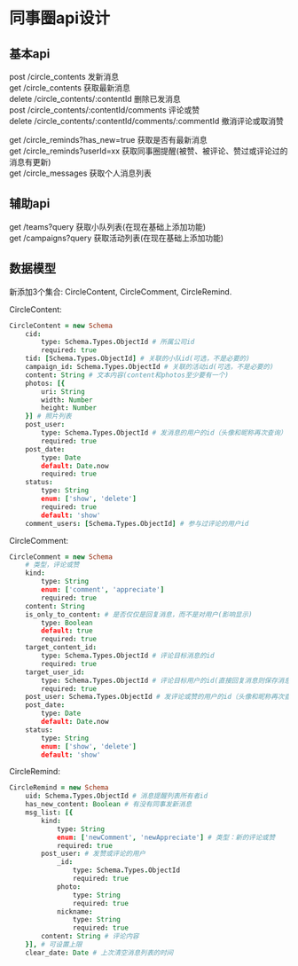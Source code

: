 # 同事圈api设计
## 基本api
post /circle_contents 发新消息  
get /circle_contents 获取最新消息  
delete /circle_contents/:contentId 删除已发消息  
post /circle_contents/:contentId/comments 评论或赞  
delete /circle_contents/:contentId/comments/:commentId 撤消评论或取消赞  

get /circle_reminds?has_new=true 获取是否有最新消息  
get /circle_reminds?userId=xx 获取同事圈提醒(被赞、被评论、赞过或评论过的消息有更新)  
get /circle_messages 获取个人消息列表  

## 辅助api
get /teams?query 获取小队列表(在现在基础上添加功能)  
get /campaigns?query 获取活动列表(在现在基础上添加功能)  

## 数据模型
新添加3个集合: CircleContent, CircleComment, CircleRemind.

CircleContent:
```coffeescript
CircleContent = new Schema
    cid:
        type: Schema.Types.ObjectId # 所属公司id
        required: true
    tid: [Schema.Types.ObjectId] # 关联的小队id(可选，不是必要的)
    campaign_id: Schema.Types.ObjectId # 关联的活动id(可选，不是必要的)
    content: String # 文本内容(content和photos至少要有一个)
    photos: [{
        uri: String
        width: Number
        height: Number
    }] # 照片列表
    post_user:
        type: Schema.Types.ObjectId # 发消息的用户的id（头像和昵称再次查询）
        required: true
    post_date:
        type: Date
        default: Date.now
        required: true
    status:
        type: String
        enum: ['show', 'delete']
        required: true
        default: 'show'
    comment_users: [Schema.Types.ObjectId] # 参与过评论的用户id
```

CircleComment:
```coffeescript
CircleComment = new Schema
    # 类型，评论或赞
    kind:
        type: String
        enum: ['comment', 'appreciate']
        required: true
    content: String
    is_only_to_content: # 是否仅仅是回复消息，而不是对用户(影响显示)
        type: Boolean
        default: true
        required: true
    target_content_id:
        type: Schema.Types.ObjectId # 评论目标消息的id
        required: true
    target_user_id:
        type: Schema.Types.ObjectId # 评论目标用户的id(直接回复消息则保存消息发布者的id)
        required: true
    post_user: Schema.Types.ObjectId # 发评论或赞的用户的id（头像和昵称再次查询）
    post_date:
        type: Date
        default: Date.now
    status:
        type: String
        enum: ['show', 'delete']
        default: 'show'
```

CircleRemind:
```coffeescript
CircleRemind = new Schema
    uid: Schema.Types.ObjectId # 消息提醒列表所有者id
    has_new_content: Boolean # 有没有同事发新消息
    msg_list: [{
        kind:
            type: String
            enum: ['newComment', 'newAppreciate'] # 类型：新的评论或赞
            required: true
        post_user: # 发赞或评论的用户
            _id:
                type: Schema.Types.ObjectId
                required: true
            photo:
                type: String
                required: true
            nickname:
                type: String
                required: true
        content: String # 评论内容
    }], # 可设置上限
    clear_date: Date # 上次清空消息列表的时间
```
